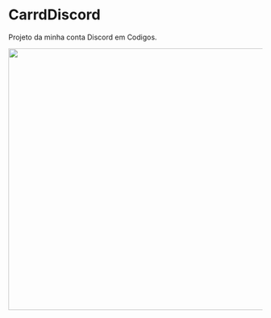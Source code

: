# CarrdDiscord
Projeto da minha conta Discord em Codigos.


<div align="center">
  <img height="520" src="https://media.discordapp.net/attachments/1282771930436468831/1305501461593194546/image.png?ex=6738887b&is=673736fb&hm=6f234e94ff9afc831822697459c7db81b6cd376e00f513804b5d8c3aae6063c1&=&format=webp&quality=lossless&width=1235&height=608"  />
</div>
